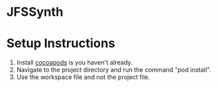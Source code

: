 JFSSynth
========

Setup Instructions
=====================

1.  Install [cocoapods](http://cocoapods.org/) is you haven't already.
2.  Navigate to the project directory and run the command "pod install". 
3.  Use the workspace file and not the project file.

